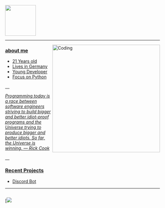 
<div id="header" align="left">
  <img src="https://media.giphy.com/media/M9gbBd9nbDrOTu1Mqx/giphy.gif" width="100"/>
<div id="badges">
  <a href="your-linkedin-URL">
</div>
   <img src="https://komarev.com/ghpvc/?username=your-github-username&style=flat-square&color=blue" alt=""/>

  

- - - - - - - - -
<img align="right" alt="Coding" width="350" src="https://img1.picmix.com/output/stamp/normal/3/4/0/3/1163043_6cfd8.gif">

### about me

- 21 Years old
- Lives in Germany
- Young Developer
- Focus on Python

&emsp;

*Programming today is a race between software engineers striving to build bigger and better idiot-proof programs and the Universe trying to produce bigger and better idiots. So far, the Universe is winning. ― Rick Cook*

&emsp;

  
 ### Recent Projects
  - Discord Bot
- - - - - - - - - - 
 

 
##
[![](https://github-readme-stats.vercel.app/api?username=SickHr&show_icons=true&theme=dracula)
